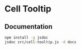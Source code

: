 # Cell Tooltip

## Documentation

```bash
npm install -g jsdoc
jsdoc src/cell-tooltip.js -d docs
```
